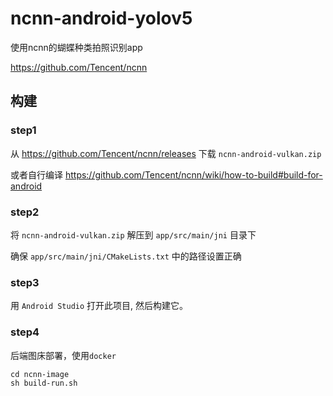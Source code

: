 # ncnn-android-yolov5

使用ncnn的蝴蝶种类拍照识别app

https://github.com/Tencent/ncnn

## 构建
### step1

从 https://github.com/Tencent/ncnn/releases 下载 `ncnn-android-vulkan.zip`

或者自行编译 https://github.com/Tencent/ncnn/wiki/how-to-build#build-for-android

### step2

将 `ncnn-android-vulkan.zip` 解压到 `app/src/main/jni` 目录下

确保 `app/src/main/jni/CMakeLists.txt` 中的路径设置正确

### step3

用 `Android Studio` 打开此项目, 然后构建它。

### step4

后端图床部署，使用`docker`

```shell
cd ncnn-image
sh build-run.sh
```

<!-- ## 效果

![效果](.img/screenshot2.jpg)
 -->
